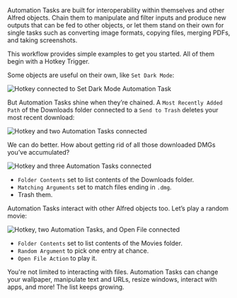 Automation Tasks are built for interoperability within themselves and other Alfred objects. Chain them to manipulate and filter inputs and produce new outputs that can be fed to other objects, or let them stand on their own for single tasks such as converting image formats, copying files, merging PDFs, and taking screenshots.

This workflow provides simple examples to get you started. All of them begin with a Hotkey Trigger.

Some objects are useful on their own, like `Set Dark Mode`:

![Hotkey connected to Set Dark Mode Automation Task](images/darkmode.png)

But Automation Tasks shine when they’re chained. A `Most Recently Added Path` of the Downloads folder connected to a `Send to Trash` deletes your most recent download:

![Hotkey and two Automation Tasks connected](images/trashrecent.png)

We can do better. How about getting rid of all those downloaded DMGs you’ve accumulated?

![Hotkey and three Automation Tasks connected](images/trashdmg.png)

* `Folder Contents` set to list contents of the Downloads folder.
* `Matching Arguments` set to match files ending in `.dmg`.
* Trash them.

Automation Tasks interact with other Alfred objects too. Let’s play a random movie:

![Hotkey, two Automation Tasks, and Open File connected](images/openmovie.png)

* `Folder Contents` set to list contents of the Movies folder.
* `Random Argument` to pick one entry at chance.
* `Open File Action` to play it.

You're not limited to interacting with files. Automation Tasks can change your wallpaper, manipulate text and URLs, resize windows, interact with apps, and more! The list keeps growing.
